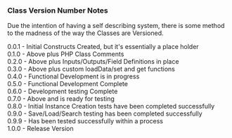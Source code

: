 ### Class Version Number Notes
Due the intention of having a self describing system, there is some method to the madness of the way the Classes are Versioned.

0.0.1 - Initial Constructs Created, but it's essentially a place holder  
0.1.0 - Above plus PHP Class Comments  
0.2.0 - Above plus Inputs/Outputs/Field Definitions in place  
0.3.0 - Above plus custom loadData/set and get functions  
0.4.0 - Functional Development is in progress  
0.5.0 - Functional Development Complete  
0.6.0 - Development testing Complete  
0.7.0 - Above and is ready for testing  
0.8.0 - Initial Instance Creation tests have been completed successfully  
0.9.0 - Save/Load/Search testing has been completed successfully  
0.9.9 - Has been tested successfully within a process  
1.0.0 - Release Version  